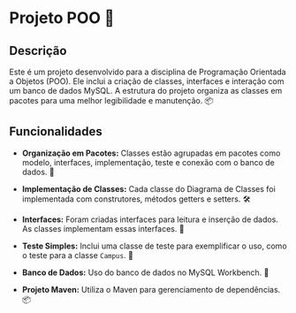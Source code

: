 # Projeto POO 🚀

## Descrição
Este é um projeto desenvolvido para a disciplina de Programação Orientada a Objetos (POO). Ele inclui a criação de classes, interfaces e interação com um banco de dados MySQL. A estrutura do projeto organiza as classes em pacotes para uma melhor legibilidade e manutenção. 📦

## Funcionalidades
- **Organização em Pacotes:** Classes estão agrupadas em pacotes como modelo, interfaces, implementação, teste e conexão com o banco de dados. 📁
  
- **Implementação de Classes:** Cada classe do Diagrama de Classes foi implementada com construtores, métodos getters e setters. 🛠️
  
- **Interfaces:** Foram criadas interfaces para leitura e inserção de dados. As classes implementam essas interfaces. 🔄

- **Teste Simples:** Inclui uma classe de teste para exemplificar o uso, como o teste para a classe `Campus`. 🧪

- **Banco de Dados:** Uso do banco de dados no MySQL Workbench. 💾

- **Projeto Maven:** Utiliza o Maven para gerenciamento de dependências. 📦
